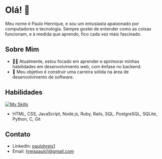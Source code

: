 # Olá! 👋

Meu nome é Paulo Henrique, e sou um entusiasta apaixonado por computadores e tecnologia. Sempre gostei de entender como as coisas funcionam, e à medida que aprendo, fico cada vez mais fascinado.

## Sobre Mim

- 👨‍💻 Atualmente, estou focado em aprender e aprimorar minhas habilidades em desenvolvimento web, com ênfase no backend.
- 💼 Meu objetivo é construir uma carreira sólida na área de desenvolvimento de software.

## Habilidades
[![My Skills](https://skillicons.dev/icons?i=html,css,js,nodejs,ruby,rails,postgresql,sqlite,python,c,git)](https://skillicons.dev)
- HTML, CSS, JavaScript, Node.js, Ruby, Rails, SQL, PostgreSQL, SQLite, Python, C, Git

## Contato

- LinkedIn: [paulohreis1](https://www.linkedin.com/in/paulohreis1/)
- Email: hreispaulo1@gmail.com
